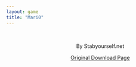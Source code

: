 ```yaml
---
layout: game
title: "Mari0"
---
```


<center>
<div>
    <canvas id="canvas" width=1000 height=750 oncontextmenu="event.preventDefault()"></canvas>
    <canvas id="loadingCanvas" oncontextmenu="event.preventDefault()" width="1000" height="750"></canvas>
</div>
<br>
<p>By Stabyourself.net</p>
<p><a href="http://stabyourself.net/mari0/">Original Download Page</a></p>
</center>

<script type='text/javascript'>
window.addEventListener("keydown", function (e) {
    // space and arrow keys
    if ([32, 37, 38, 39, 40].indexOf(e.keyCode) > -1) {
        e.preventDefault();
    }
}, false);

var loadingContext = document.getElementById('loadingCanvas').getContext('2d');

function drawLoadingText(text) {
    var canvas = loadingContext.canvas;

    loadingContext.fillStyle = 'white';
    loadingContext.fillRect(0, 0, canvas.scrollWidth, canvas.scrollHeight);

    loadingContext.font = '2em arial';
    loadingContext.textAlign = 'center'
    loadingContext.fillStyle = 'black';
    loadingContext.fillText(text, canvas.scrollWidth / 2, canvas.scrollHeight / 2);

    loadingContext.fillText("Powered By Emscripten.", canvas.scrollWidth / 2, canvas.scrollHeight / 4);
    loadingContext.fillText("Powered By LÖVE.", canvas.scrollWidth / 2, canvas.scrollHeight / 4 * 3);
}

var Module = {
    arguments: ['./'],
    printErr: console.error.bind(console),
    canvas: (function () {
        var canvas = document.getElementById('canvas');

        // As a default initial behavior, pop up an alert when webgl context is lost. To make your
        // application robust, you may want to override this behavior before shipping!
        // See http://www.khronos.org/registry/webgl/specs/latest/1.0/#5.15.2
        canvas.addEventListener("webglcontextlost", function (e) {
            alert('WebGL context lost. You will need to reload the page.');
            e.preventDefault();
        }, false);

        return canvas;
    })(),
    memoryInitializerPrefixURL: './',
    setStatus: function (text) {
        if (text) {
            drawLoadingText(text);
        } else if (Module.didSyncFS && Module.remainingDependencies === 0) {
            Module.callMain(Module.arguments);
            document.getElementById('loadingCanvas').style.display = 'none';
            document.getElementById('canvas').style.display = 'block';
        }
    },
    didSyncFS: false,
    totalDependencies: 0,
    remainingDependencies: 0,
    monitorRunDependencies: function (left) {
        this.remainingDependencies = left;
        this.totalDependencies = Math.max(this.totalDependencies, left);
        Module.setStatus(left ? 'Preparing... (' + (this.totalDependencies - left) + '/' + this.totalDependencies + ')' : 'All downloads complete.');
    }
};
Module.setStatus('Downloading...');
window.onerror = function (event) {
    // TODO: do not warn on ok events like simulating an infinite loop or exitStatus
    Module.setStatus('Exception thrown, see JavaScript console');
    Module.setStatus = function (text) {
        if (text) Module.printErr('[post-exception status] ' + text);
    };
};
</script>
<script type="text/javascript" src="game.js"></script>
<script async type="text/javascript" src="love.js"></script>